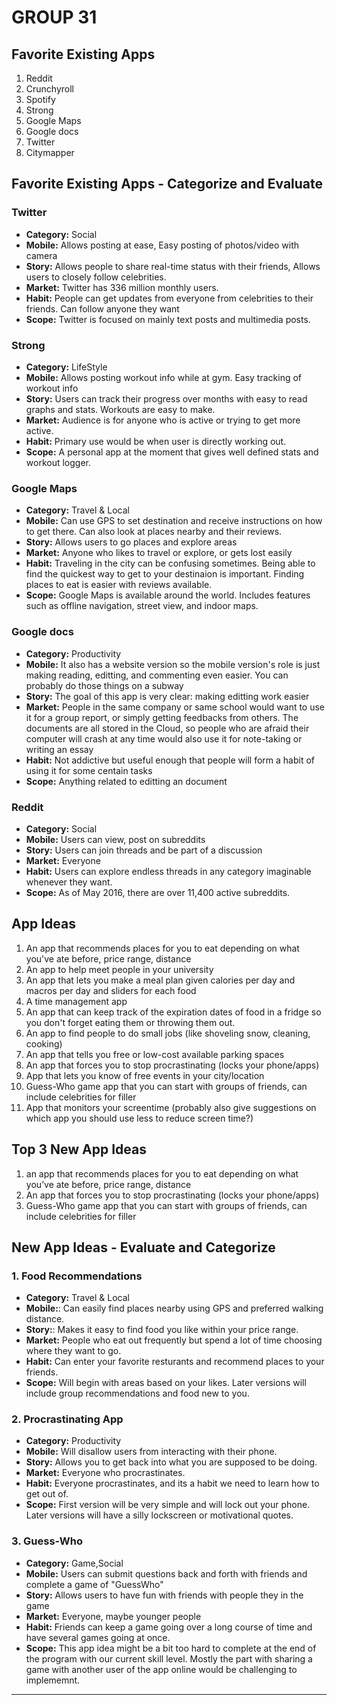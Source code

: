 # GROUP 31

## Favorite Existing Apps
1. Reddit
2. Crunchyroll
3. Spotify
4. Strong
5. Google Maps 
6. Google docs
7. Twitter
8. Citymapper


## Favorite Existing Apps - Categorize and Evaluate
### Twitter
   - **Category:** Social
   - **Mobile:** Allows posting at ease, Easy posting of photos/video with camera
   - **Story:** Allows people to share real-time status with their friends, Allows users to closely follow celebrities.
   - **Market:** Twitter has 336 million monthly users.
   - **Habit:** People can get updates from everyone from celebrities to their friends. Can follow anyone they want
   - **Scope:** Twitter is focused on mainly text posts and multimedia posts.

### Strong
   - **Category:** LifeStyle
   - **Mobile:** Allows posting workout info while at gym. Easy tracking of workout info
   - **Story:** Users can track their progress over months with easy to read graphs and stats. Workouts are easy to make.
   - **Market:** Audience is for anyone who is active or trying to get more active.
   - **Habit:** Primary use would be when user is directly working out. 
   - **Scope:** A personal app at the moment that gives well defined stats and workout logger.

### Google Maps
   - **Category:** Travel & Local
   - **Mobile:** Can use GPS to set destination and receive instructions on how to get there. Can also look at places nearby and their reviews. 
   - **Story:** Allows users to go places and explore areas
   - **Market:** Anyone who likes to travel or explore, or gets lost easily
   - **Habit:** Traveling in the city can be confusing sometimes. Being able to find the quickest way to get to your destinaion is important. Finding places to eat is easier with reviews available. 
   - **Scope:** Google Maps is available around the world. Includes features such as offline navigation, street view, and indoor maps. 
### Google docs
   - **Category:** Productivity
   - **Mobile:** It also has a website version so the mobile version's role is just making reading, editting, and commenting even easier. You can probably do those things on a subway
   - **Story:** The goal of this app is very clear: making editting work easier
   - **Market:** People in the same company or same school would want to use it for a group report, or simply getting feedbacks from others. The documents are all stored in the Cloud, so people who are afraid their computer will crash at any time would also use it for note-taking or writing an essay
   - **Habit:** Not addictive but useful enough that people will form a habit of using it for some centain tasks
   - **Scope:** Anything related to editting an document


### Reddit
- **Category:** Social 
- **Mobile:** Users can view, post on subreddits
- **Story:** Users can join threads and be part of a discussion 
- **Market:** Everyone
- **Habit:** Users can explore endless threads in any category imaginable whenever they want. 
- **Scope:** As of May 2016, there are over 11,400 active subreddits.

## App Ideas
1. An app that recommends places for you to eat depending on what you've ate before, price range, distance
2. An app to help meet people in your university
3. An app that lets you make a meal plan given calories per day and macros per day and sliders for each food
4.  A time management app
5.  An app that can keep track of the expiration dates of food in a fridge so you don't forget eating them or throwing them out. 
6. An app to find people to do small jobs (like shoveling snow, cleaning, cooking)
7. An app that tells you free or low-cost available parking spaces
8. An app that forces you to stop procrastinating (locks your phone/apps)
9. App that lets you know of free events in your city/location
10. Guess-Who game app that you can start with groups of friends, can include celebrities​ for filler 
11. App that monitors your screentime (probably also give suggestions on which app you should use less to reduce screen time?)


## Top 3 New App Ideas
1. an app that recommends places for you to eat depending on what you’ve ate before, price range, distance
2.  An app that forces you to stop procrastinating (locks your phone/apps)
3.  Guess-Who game app that you can start with groups of friends, can include celebrities for filler


## New App Ideas - Evaluate and Categorize
### 1. Food Recommendations 
 - **Category:** Travel & Local
 - **Mobile:**: Can easily find places nearby using GPS and preferred walking distance. 
 - **Story:**: Makes it easy to find food you like within your price range.
 - **Market:** People who eat out frequently but spend a lot of time choosing where they want to go.
 - **Habit:** Can enter your favorite resturants and recommend places to your friends.
 - **Scope:** Will begin with areas based on your likes. Later versions will include group recommendations and food new to you. 


### 2. Procrastinating App
- **Category:** Productivity 
- **Mobile:** Will disallow users from interacting with their phone.
- **Story:** Allows you to get back into what you are supposed to be doing.
- **Market:** Everyone who procrastinates. 
- **Habit:** Everyone procrastinates, and its a habit we need to learn how to get out of.  
- **Scope:** First version will be very simple and will lock out your phone. Later versions will have a silly lockscreen or motivational quotes. 


### 3. Guess-Who
- **Category:** Game,Social 
- **Mobile:** Users can submit questions back and forth with friends and complete a game of "GuessWho"
- **Story:** Allows users to have fun with friends with people they in the game
- **Market:** Everyone, maybe younger people
- **Habit:** Friends can keep a game going over a long course of time and have several games going at once. 
- **Scope:** This app idea might be a bit too hard to complete at the end of the program with our current skill level. Mostly the part with sharing a game with another user of the app online would be challenging to implememnt.
-----------------
